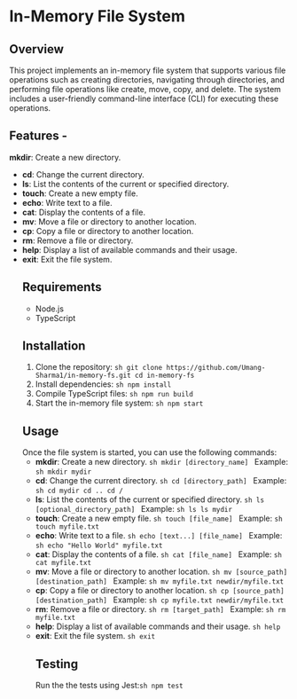 # In-Memory File System
## Overview 
This project implements an in-memory file system that supports various file operations such as creating directories, navigating through directories, and performing file operations like create, move, copy, and delete. The system includes a user-friendly command-line interface (CLI) for executing these operations.
## Features - 
**mkdir**: Create a new directory. 
- **cd**: Change the current directory.
- **ls**: List the contents of the current or specified directory.
- **touch**: Create a new empty file.
- **echo**: Write text to a file.
- **cat**: Display the contents of a file.
- **mv**: Move a file or directory to another location.
- **cp**: Copy a file or directory to another location.
- **rm**: Remove a file or directory.
- **help**: Display a list of available commands and their usage.
- **exit**: Exit the file system.
  ## Requirements
  - Node.js
  - TypeScript
   ## Installation
  1. Clone the repository: ```sh git clone https://github.com/Umang-Sharma1/in-memory-fs.git cd in-memory-fs ```
  2. Install dependencies: ```sh npm install ```
  3. Compile TypeScript files: ```sh npm run build ```
  4. Start the in-memory file system: ```sh npm start ```
   ## Usage
  Once the file system is started, you can use the following commands:
  - **mkdir**: Create a new directory. ```sh mkdir [directory_name] ``` Example: ```sh mkdir mydir ```
  - **cd**: Change the current directory. ```sh cd [directory_path] ``` Example: ```sh cd mydir cd .. cd / ```
  - **ls**: List the contents of the current or specified directory. ```sh ls [optional_directory_path] ``` Example: ```sh ls ls mydir ``` 
  - **touch**: Create a new empty file. ```sh touch [file_name] ``` Example: ```sh touch myfile.txt ```
  - **echo**: Write text to a file. ```sh echo [text...] [file_name] ``` Example: ```sh echo "Hello World" myfile.txt ```
  - **cat**: Display the contents of a file. ```sh cat [file_name] ``` Example: ```sh cat myfile.txt ```
  - **mv**: Move a file or directory to another location. ```sh mv [source_path] [destination_path] ``` Example: ```sh mv myfile.txt newdir/myfile.txt ```
  - **cp**: Copy a file or directory to another location. ```sh cp [source_path] [destination_path] ``` Example: ```sh cp myfile.txt newdir/myfile.txt ```
  - **rm**: Remove a file or directory. ```sh rm [target_path] ``` Example: ```sh rm myfile.txt ```
  - **help**: Display a list of available commands and their usage. ```sh help ```
  - **exit**: Exit the file system. ```sh exit ```
    ## Testing
    Run the the tests using Jest:```sh npm test```
